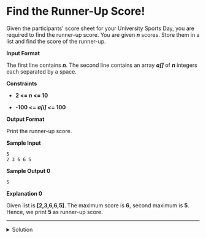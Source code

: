 # Find the Runner-Up Score!

Given the participants' score sheet for your University Sports Day, you are required to find the runner-up score. You are given ___n___ scores. Store them in a list and find the score of the runner-up.

__Input Format__

The first line contains ___n___. The second line contains an array ___a[]___ of ___n___ integers each separated by a space.

__Constraints__

- __2 <= _n_ <= 10__

- __-100 <= _a[i]_ <= 100__

__Output Format__

Print the runner-up score.

__Sample Input__

```
5
2 3 6 6 5
```

__Sample Output 0__

```
5
```

__Explanation 0__

Given list is __[2,3,6,6,5]__. The maximum score is __6__, second maximum is __5__. Hence, we print __5__ as runner-up score.

---

<details><summary>Solution</summary>
    
```python

```
</details>
